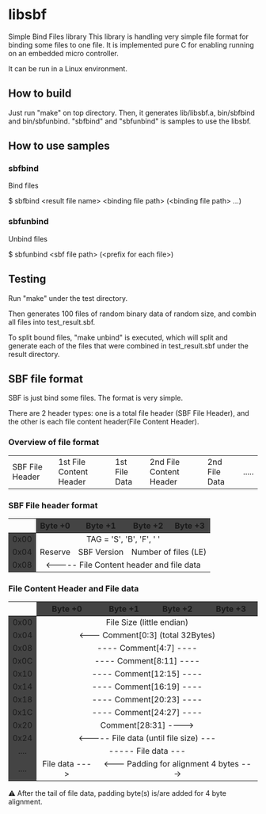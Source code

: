 # libsbf
Simple Bind Files library
This library is handling very simple file format for binding some files to one file.
It is implemented pure C for enabling running on an embedded micro controller.

It can be run in a Linux environment.

## How to build
Just run "make" on top directory. Then, it generates lib/libsbf.a, bin/sbfbind and bin/sbfunbind. "sbfbind" and "sbfunbind" is samples to use the libsbf.

## How to use samples

### sbfbind
Bind files

$ sbfbind \<result file name\> \<binding file path\> (\<binding file path\> ...)

### sbfunbind
Unbind files

$ sbfunbind \<sbf file path\> (\<prefix for each file\>)

## Testing

Run "make" under the test directory.

Then generates 100 files of random binary data of random size, and combin all files into test_result.sbf.

To split bound files, "make unbind" is executed, which will split and generate each of the files that were combined in test_result.sbf under the result directory.

## SBF file format

SBF is just bind some files. The format is very simple.

There are 2 header types: one is a total file header (SBF File Header), and the other is each file content header(File Content Header).

### Overview of file format

<table>
  <tbody>
    <tr>
      <td> SBF File Header </td>
      <td> 1st File Content Header </td>
      <td> 1st File Data </td>
      <td> 2nd File Content Header </td>
      <td> 2nd File Data </td>
      <td> ..... </td>
    </tr>
  </tbody>
</table>

### SBF File header format

<table>
  <thead>
    <tr>
      <th></th>
      <th align="center" bgcolor="#444444"> Byte +0 </th>
      <th align="center" bgcolor="#444444"> Byte +1 </th>
      <th align="center" bgcolor="#444444"> Byte +2 </th>
      <th align="center" bgcolor="#444444"> Byte +3 </th>
    </tr>
  </thead>
  <tbody>
    <tr>
      <td align="center" bgcolor="#444444"> 0x00 </td>
      <td align="center" colspan="4"> TAG = 'S', 'B', 'F', ' ' </td>
    </tr>
    <tr>
      <td align="center" bgcolor="#444444"> 0x04 </td>
      <td align="center"> Reserve </td>
      <td align="center"> SBF Version </td>
      <td align="center" colspan="2"> Number of files (LE) </td>
    </tr>
    <tr>
      <td align="center" bgcolor="#444444"> 0x08 </td>
      <td align="center" colspan="4"> <----- File Content header and file data </td>
    </tr>
  </tbody>
</table>

### File Content Header and File data

<table>
  <thead>
    <tr>
      <th></th>
      <th align="center" bgcolor="#444444"> Byte +0 </th>
      <th align="center" bgcolor="#444444"> Byte +1 </th>
      <th align="center" bgcolor="#444444"> Byte +2 </th>
      <th align="center" bgcolor="#444444"> Byte +3 </th>
    </tr>
  </thead>
  <tbody>
    <tr>
      <td align="center" bgcolor="#444444"> 0x00 </td>
      <td align="center" colspan="4"> File Size (little endian) </td>
    </tr>
    <tr>
      <td align="center" bgcolor="#444444"> 0x04 </td>
      <td align="center" colspan="4"> <--- Comment[0:3] (total 32Bytes)  </td>
    </tr>
    <tr>
      <td align="center" bgcolor="#444444"> 0x08 </td>
      <td align="center" colspan="4"> ---- Comment[4:7] ---- </td>
    </tr>
    <tr>
      <td align="center" bgcolor="#444444"> 0x0C </td>
      <td align="center" colspan="4"> ---- Comment[8:11] ---- </td>
    </tr>
    <tr>
      <td align="center" bgcolor="#444444"> 0x10 </td>
      <td align="center" colspan="4"> ---- Comment[12:15] ---- </td>
    </tr>
    <tr>
      <td align="center" bgcolor="#444444"> 0x14 </td>
      <td align="center" colspan="4"> ---- Comment[16:19] ---- </td>
    </tr>
    <tr>
      <td align="center" bgcolor="#444444"> 0x18 </td>
      <td align="center" colspan="4"> ---- Comment[20:23] ---- </td>
    </tr>
    <tr>
      <td align="center" bgcolor="#444444"> 0x1C </td>
      <td align="center" colspan="4"> ---- Comment[24:27] ---- </td>
    </tr>
    <tr>
      <td align="center" bgcolor="#444444"> 0x20 </td>
      <td align="center" colspan="4">      Comment[28:31] ----> </td>
    </tr>
    <tr>
      <td align="center" bgcolor="#444444"> 0x24 </td>
      <td align="center" colspan="4"> <----- File data (until file size) --- </td>
    </tr>
    <tr>
      <td align="center" bgcolor="#444444"> .... </td>
      <td align="center" colspan="4">  ----- File data  --- </td>
    </tr>
    <tr>
      <td align="center" bgcolor="#444444"> .... </td>
      <td align="center">  File data  ---> </td>
      <td align="center" colspan="3"> <--- Padding for alignment 4 bytes ---> </td>
    </tr>
  </tbody>
</table>

:warning: After the tail of file data, padding byte(s) is/are added for 4 byte alignment.

